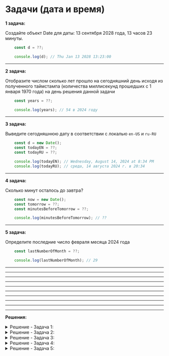 # Задачи (дата и время)

**1 задача:**

Создайте объект Date для даты: 13 сентября 2028 года, 13 часов 23 минуты. 

```JavaScript
    const d = ??;

    console.log(d); // Thu Jan 13 2028 13:23:00
```

<hr/>

**2 задача:**

Отобразите числом сколько лет прошло на сегодняшний день исходя из полученного таймстампа (количества миллисекунд прошедших с 1 января 1970 года) на день решения данной задачи

```JavaScript
    const years = ??;

    console.log(years); // 54 в 2024 году
```

<hr/>

**3 задача:**

Выведите сегодняшнюю дату в соответствии с локалью `en-US` и `ru-RU`

```JavaScript
    const d = new Date();
    const todayEN = ??;
    const todayRU = ??;

    console.log(todayEN); // Wednesday, August 14, 2024 at 8:34 PM
    console.log(todayRU); // среда, 14 августа 2024 г. в 20:34
```

<hr/>

**4 задача:**

Сколько минут осталось до завтра?

```JavaScript
    const now = new Date();
    const tomorrow = ??;
    const minutesBeforeTomorrow = ??;

    console.log(minutesBeforeTomorrow); // ??
```

<hr/>

**5 задача:**

Определите последние число февраля месяца 2024 года

```JavaScript
    const lastNumberOfMonth = ??;

    console.log(lastNumberOfMonth); // 29
```

<hr/>
<hr/>
<hr/>
<hr/>
<hr/>
<hr/>
<hr/>
<hr/>
<hr/>
<hr/>

**Решения:**

<details>
    <summary>Решение - Задача 1: </summary>

```
const d = new Date(2028, 0, 13, 13, 23);
```
</details>

<details>
    <summary>Решение - Задача 2: </summary>

```
const years = Math.floor(Date.now() / 1000 / 60 / 60 / 24 / 365);
```
</details>

<details>
    <summary>Решение - Задача 3: </summary>

```
const d = new Date();
const todayEN = d.toLocaleString("en-US", {
    year: "numeric",
    month: "long",
    weekday: "long",
    day: "numeric",
    hour: "numeric",
    minute: "numeric",
    timeZone: "Europe/Minsk",
  });
const todayRU = d.toLocaleString("ru-RU", {
    year: "numeric",
    month: "long",
    weekday: "long",
    day: "numeric",
    hour: "numeric",
    minute: "numeric",
    timeZone: "Europe/Minsk",
  });
```
</details>

<details>
    <summary>Решение - Задача 4: </summary>

```
const now = new Date();
const tomorrow = new Date(now.getFullYear(), now.getMonth(), now.getDate() + 1);

const diff = tomorrow - now;
const minutesBeforeTomorrow = Math.round(diff / 1000 / 60);
```
</details>

<details>
    <summary>Решение - Задача 5: </summary>

```
const lastNumberOfMonth = new Date(2024, 2, 0);
```
</details>
